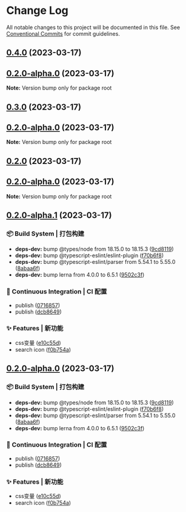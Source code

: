 # Change Log

All notable changes to this project will be documented in this file.
See [Conventional Commits](https://conventionalcommits.org) for commit guidelines.

## [0.4.0](https://github.com/samurais-app/diablo/compare/v0.2.0-alpha.1...v0.4.0) (2023-03-17)

## [0.2.0-alpha.0](https://github.com/samurais-app/diablo/compare/v0.0.0...v0.2.0-alpha.0) (2023-03-17)

**Note:** Version bump only for package root





## [0.3.0](https://github.com/samurais-app/diablo/compare/v0.2.0-alpha.1...v0.3.0) (2023-03-17)

## [0.2.0-alpha.0](https://github.com/samurais-app/diablo/compare/v0.0.0...v0.2.0-alpha.0) (2023-03-17)

**Note:** Version bump only for package root





## [0.2.0](https://github.com/samurais-app/diablo/compare/v0.2.0-alpha.1...v0.2.0) (2023-03-17)

## [0.2.0-alpha.0](https://github.com/samurais-app/diablo/compare/v0.0.0...v0.2.0-alpha.0) (2023-03-17)

**Note:** Version bump only for package root





## [0.2.0-alpha.1](https://github.com/samurais-app/diablo/compare/v0.0.0...v0.2.0-alpha.1) (2023-03-17)


### 📦‍ Build System | 打包构建

* **deps-dev:** bump @types/node from 18.15.0 to 18.15.3 ([9cd8119](https://github.com/samurais-app/diablo/commit/9cd81192272bdecdf287d3ca7e2d02e972ade84f))
* **deps-dev:** bump @typescript-eslint/eslint-plugin ([f70b6f8](https://github.com/samurais-app/diablo/commit/f70b6f8958edc501457c48ee32bbc14c732e0e3b))
* **deps-dev:** bump @typescript-eslint/parser from 5.54.1 to 5.55.0 ([8abaa6f](https://github.com/samurais-app/diablo/commit/8abaa6ffcd2a22cbf7115aaf401e95062f2413ac))
* **deps-dev:** bump lerna from 4.0.0 to 6.5.1 ([9502c3f](https://github.com/samurais-app/diablo/commit/9502c3f73ff536c875381e743c1e7fc0dd3752d0))


### 👷 Continuous Integration | CI 配置

* publish ([0716857](https://github.com/samurais-app/diablo/commit/071685719fdb471556d477a647da23ddcd9940a4))
* publish ([dcb8649](https://github.com/samurais-app/diablo/commit/dcb8649b7ae83178a4064500d62c560acf427518))


### ✨ Features | 新功能

* css变量 ([e10c55d](https://github.com/samurais-app/diablo/commit/e10c55d180345e0e06a0d2705687281eba2562d2))
* search icon ([f0b754a](https://github.com/samurais-app/diablo/commit/f0b754a616208d58bfa021d06db0256f2b222a13))



## [0.2.0-alpha.0](https://github.com/samurais-app/diablo/compare/v0.0.0...v0.2.0-alpha.0) (2023-03-17)


### 📦‍ Build System | 打包构建

* **deps-dev:** bump @types/node from 18.15.0 to 18.15.3 ([9cd8119](https://github.com/samurais-app/diablo/commit/9cd81192272bdecdf287d3ca7e2d02e972ade84f))
* **deps-dev:** bump @typescript-eslint/eslint-plugin ([f70b6f8](https://github.com/samurais-app/diablo/commit/f70b6f8958edc501457c48ee32bbc14c732e0e3b))
* **deps-dev:** bump @typescript-eslint/parser from 5.54.1 to 5.55.0 ([8abaa6f](https://github.com/samurais-app/diablo/commit/8abaa6ffcd2a22cbf7115aaf401e95062f2413ac))
* **deps-dev:** bump lerna from 4.0.0 to 6.5.1 ([9502c3f](https://github.com/samurais-app/diablo/commit/9502c3f73ff536c875381e743c1e7fc0dd3752d0))


### 👷 Continuous Integration | CI 配置

* publish ([0716857](https://github.com/samurais-app/diablo/commit/071685719fdb471556d477a647da23ddcd9940a4))
* publish ([dcb8649](https://github.com/samurais-app/diablo/commit/dcb8649b7ae83178a4064500d62c560acf427518))


### ✨ Features | 新功能

* css变量 ([e10c55d](https://github.com/samurais-app/diablo/commit/e10c55d180345e0e06a0d2705687281eba2562d2))
* search icon ([f0b754a](https://github.com/samurais-app/diablo/commit/f0b754a616208d58bfa021d06db0256f2b222a13))
